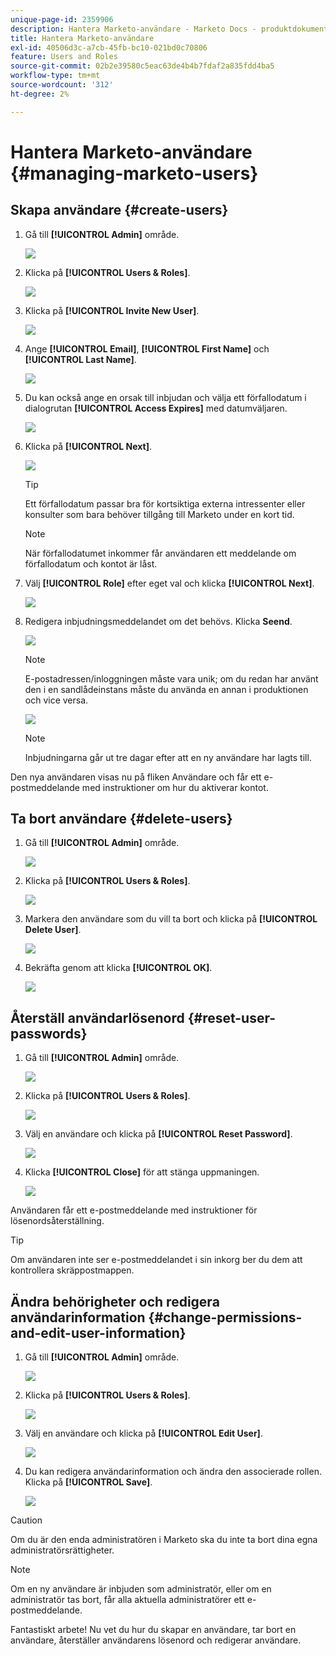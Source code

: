 ```yaml
---
unique-page-id: 2359906
description: Hantera Marketo-användare - Marketo Docs - produktdokumentation
title: Hantera Marketo-användare
exl-id: 40506d3c-a7cb-45fb-bc10-021bd0c70806
feature: Users and Roles
source-git-commit: 02b2e39580c5eac63de4b4b7fdaf2a835fdd4ba5
workflow-type: tm+mt
source-wordcount: '312'
ht-degree: 2%

---
```


# Hantera Marketo-användare {#managing-marketo-users}

## Skapa användare {#create-users}

1. Gå till **[!UICONTROL Admin]** område.

   ![](assets/managing-marketo-users-1.png)

1. Klicka på **[!UICONTROL Users & Roles]**.

   ![](assets/managing-marketo-users-2.png)

1. Klicka på **[!UICONTROL Invite New User]**.

   ![](assets/managing-marketo-users-3.png)

1. Ange **[!UICONTROL Email]**, **[!UICONTROL First Name]** och **[!UICONTROL Last Name]**.

   ![](assets/managing-marketo-users-4.png)

1. Du kan också ange en orsak till inbjudan och välja ett förfallodatum i dialogrutan **[!UICONTROL Access Expires]** med datumväljaren.

   ![](assets/managing-marketo-users-5.png)

1. Klicka på **[!UICONTROL Next]**.

   ![](assets/managing-marketo-users-6.png)

   >[!TIP]
   >
   >Ett förfallodatum passar bra för kortsiktiga externa intressenter eller konsulter som bara behöver tillgång till Marketo under en kort tid.

   >[!NOTE]
   >
   >När förfallodatumet inkommer får användaren ett meddelande om förfallodatum och kontot är låst.

1. Välj **[!UICONTROL Role]** efter eget val och klicka **[!UICONTROL Next]**.

   ![](assets/managing-marketo-users-7.png)

1. Redigera inbjudningsmeddelandet om det behövs. Klicka **Seend**.

   ![](assets/managing-marketo-users-8.png)

   >[!NOTE]
   >
   >E-postadressen/inloggningen måste vara unik; om du redan har använt den i en sandlådeinstans måste du använda en annan i produktionen och vice versa.

   ![](assets/managing-marketo-users-9.png)

   >[!NOTE]
   >
   >Inbjudningarna går ut tre dagar efter att en ny användare har lagts till.

Den nya användaren visas nu på fliken Användare och får ett e-postmeddelande med instruktioner om hur du aktiverar kontot.

## Ta bort användare {#delete-users}

1. Gå till **[!UICONTROL Admin]** område.

   ![](assets/managing-marketo-users-10.png)

1. Klicka på **[!UICONTROL Users & Roles]**.

   ![](assets/managing-marketo-users-11.png)

1. Markera den användare som du vill ta bort och klicka på **[!UICONTROL Delete User]**.

   ![](assets/managing-marketo-users-12.png)

1. Bekräfta genom att klicka **[!UICONTROL OK]**.

   ![](assets/managing-marketo-users-13.png)

## Återställ användarlösenord {#reset-user-passwords}

1. Gå till **[!UICONTROL Admin]** område.

   ![](assets/managing-marketo-users-14.png)

1. Klicka på **[!UICONTROL Users & Roles]**.

   ![](assets/managing-marketo-users-15.png)

1. Välj en användare och klicka på **[!UICONTROL Reset Password]**.

   ![](assets/managing-marketo-users-16.png)

1. Klicka **[!UICONTROL Close]** för att stänga uppmaningen.

   ![](assets/managing-marketo-users-17.png)

Användaren får ett e-postmeddelande med instruktioner för lösenordsåterställning.

>[!TIP]
>
>Om användaren inte ser e-postmeddelandet i sin inkorg ber du dem att kontrollera skräppostmappen.

## Ändra behörigheter och redigera användarinformation {#change-permissions-and-edit-user-information}

1. Gå till **[!UICONTROL Admin]** område.

   ![](assets/managing-marketo-users-18.png)

1. Klicka på **[!UICONTROL Users & Roles]**.

   ![](assets/managing-marketo-users-19.png)

1. Välj en användare och klicka på **[!UICONTROL Edit User]**.

   ![](assets/managing-marketo-users-20.png)

1. Du kan redigera användarinformation och ändra den associerade rollen. Klicka på **[!UICONTROL Save]**.

   ![](assets/managing-marketo-users-21.png)

>[!CAUTION]
>
>Om du är den enda administratören i Marketo ska du inte ta bort dina egna administratörsrättigheter.

>[!NOTE]
>
>Om en ny användare är inbjuden som administratör, eller om en administratör tas bort, får alla aktuella administratörer ett e-postmeddelande.

Fantastiskt arbete! Nu vet du hur du skapar en användare, tar bort en användare, återställer användarens lösenord och redigerar användare.
